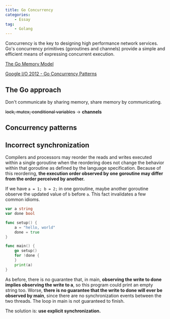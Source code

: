 ```yaml
---
title: Go Concurrency
categories: 
    - Essay
tag:
    - Golang
---
```


Concurrency is the key to designing high performance network services. Go's concurrency primitives (goroutines and channels) provide a simple and efficient means of expressing concurrent execution.

[The Go Memory Model](https://golang.org/ref/mem)

[Google I/O 2012 - Go Concurrency Patterns](https://www.youtube.com/watch?v=f6kdp27TYZs)

## The Go approach

Don't communicate by sharing memory, share memory by communicating. 

~~lock, mutex, conditional variables~~ $\rightarrow$ **channels**

## Concurrency patterns



## Incorrect synchronization

Compilers and processors may reorder the reads and writes executed within a single goroutine when the reordering does not change the behavior within that goroutine as defined by the language specification. Because of this reordering, **the execution order observed by one goroutine may differ from the order perceived by another.**

If we have `a = 1; b = 2;` in one goroutine, maybe another goroutine observe the updated value of `b` before `a`. This fact invalidates a few common idioms.

```go
var a string
var done bool

func setup() {
	a = "hello, world"
	done = true
}

func main() {
	go setup()
	for !done {
	}
	print(a)
}
```

As before, there is no guarantee that, in main, **observing the write to done implies observing the write to a**, so this program could print an empty string too. Worse, **there is no guarantee that the write to done will ever be observed by main**, since there are no synchronization events between the two threads. The loop in main is not guaranteed to finish.

The solution is: **use explicit synchronization.**